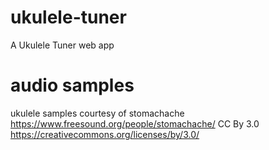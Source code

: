 # ukulele-tuner
A Ukulele Tuner web app
# audio samples 
ukulele samples courtesy of stomachache
https://www.freesound.org/people/stomachache/
CC By 3.0
https://creativecommons.org/licenses/by/3.0/

